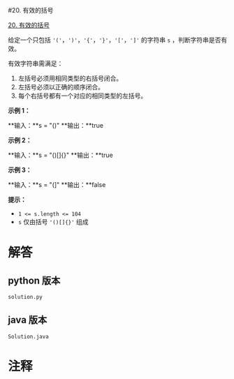 #20. 有效的括号

[20. 有效的括号](https://leetcode.cn/problems/valid-parentheses?envType=featured-list&envId=2cktkvj?envType=featured-list&envId=2cktkvj)

给定一个只包括 `'('`，`')'`，`'{'`，`'}'`，`'['`，`']'` 的字符串 `s` ，判断字符串是否有效。

有效字符串需满足：

1. 左括号必须用相同类型的右括号闭合。
2. 左括号必须以正确的顺序闭合。
3. 每个右括号都有一个对应的相同类型的左括号。

**示例 1：**

**输入：**s = "()"
**输出：**true

**示例 2：**

**输入：**s = "()[]{}"
**输出：**true

**示例 3：**

**输入：**s = "(]"
**输出：**false

**提示：**

- `1 <= s.length <= 104`
- `s` 仅由括号 `'()[]{}'` 组成
# 解答
                 
## python 版本

````include python
solution.py
````


## java 版本



````include java
Solution.java
````
                 

# 注释